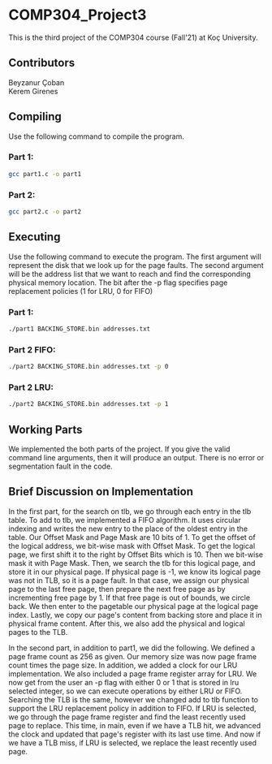 # COMP304_Project3

This is the third project of the COMP304 course (Fall'21) at Koç University.

## Contributors
Beyzanur Çoban\
Kerem Girenes

## Compiling

Use the following command to compile the program. 

### Part 1:
```bash
gcc part1.c -o part1
```

### Part 2:
```bash
gcc part2.c -o part2
```

## Executing

Use the following command to execute the program. The first argument will represent the disk that we look up for the
page faults. The second argument will be the address list that we want to reach and find the corresponding physical memory location. The bit after the -p flag specifies page replacement policies (1 for LRU, 0 for FIFO)

### Part 1:
```bash
./part1 BACKING_STORE.bin addresses.txt
```

### Part 2 FIFO:
```bash
./part2 BACKING_STORE.bin addresses.txt -p 0
```

### Part 2 LRU:
```bash
./part2 BACKING_STORE.bin addresses.txt -p 1
```

## Working Parts

We implemented the both parts of the project. If you give the valid command line arguments, then it will produce an
output. There is no error or segmentation fault in the code. 

## Brief Discussion on Implementation

In the first part, for the search on tlb, we go through each entry in the tlb table. To add to tlb, we implemented a FIFO algorithm. 
It uses circular indexing and writes the new entry to the place of the oldest entry in the table. Our Offset Mask and Page Mask are 10 bits of 1.
To get the offset of the logical address, we bit-wise mask with Offset Mask. To get the logical page, we first shift it to the right by
Offset Bits which is 10. Then we bit-wise mask it with Page Mask. Then, we search the tlb for this logical page, and store it in our physical page. If physical page is -1, we know its logical page was not in TLB, so it is a page fault. In that case, we assign our physical page to the last free page, then prepare the next free page as by incrementing free page by 1. If that free page is out of bounds, we circle back. We then enter to the pagetable our physical page at the logical page index. Lastly, we copy our page's content from backing store and place it in physical frame content. After this, we also add the physical and logical pages to the TLB.

In the second part, in addition to part1, we did the following. We defined a page frame count as 256 as given. Our memory size was now page frame count times the page size. In addition, we added a clock for our LRU implementation. We also included a page frame register array for LRU. We now get from the user an -p flag with either 0 or 1 that is stored in lru selected integer, so we can execute operations by either LRU or FIFO. Searching the TLB is the same, however we changed add to tlb function to support the LRU replacement policy in addition to FIFO. If LRU is selected, we go through the page frame register and find the least recently used page to replace. This time, in main, even if we have a TLB hit, we advanced the clock and updated that page's register with its last use time. And now if we have a TLB miss, if LRU is selected, we replace the least recently used page.
